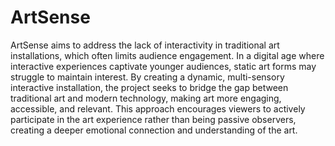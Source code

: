 # ArtSense
ArtSense aims to address the lack of interactivity in traditional art installations, which often limits audience engagement. In a digital age where interactive experiences captivate younger audiences, static art forms may struggle to maintain interest. By creating a dynamic, multi-sensory interactive installation, the project seeks to bridge the gap between traditional art and modern technology, making art more engaging, accessible, and relevant. This approach encourages viewers to actively participate in the art experience rather than being passive observers, creating a deeper emotional connection and understanding of the art.
